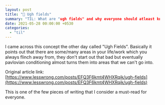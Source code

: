```yaml
---
layout: post
title: "📝 Ugh fields"
summary: "TIL: What are "ugh fields" and why everyone should atleast know about them."
date: 2021-05-28 00:00:00 +0530
categories:
  - "til"
---
```


I came across this concept the other day called "Ugh Fields". Basically it points out that there are some/many areas in your life/work which you always flinch away from, they don't start out that bad but eventually pavlovian conditioning almost turns them into areas that we can't go into.

Original article link: [https://www.lesswrong.com/posts/EFQ3F6kmt4WHXRqik/ugh-fields](https://www.lesswrong.com/posts/EFQ3F6kmt4WHXRqik/ugh-fields)

This is one of the few pieces of writing that I consider a must-read for everyone.
